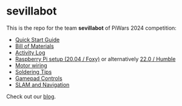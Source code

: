 # sevillabot
This is the repo for the team **sevillabot** of PiWars 2024 competition:
* [Quick Start Guide](./Quick-start-guide.md)
* [Bill of Materials](./BOM.md)
* [Activity Log](./activity_log.md)
* [Raspberry Pi setup (20.04 / Foxy)](./RPi_setup_foxy.md) or alternatively [22.0 / Humble](./RPi_setup_humble.md)
* [Motor wiring](./wiring.md)
* [Soldering Tips](./soldering.md)
* [Gamepad Controls](./gamepad_controls.md)
* [SLAM and Navigation](./SLAM_and_Navigation.md)

Check out our [blog](https://sevillabot.blog).
